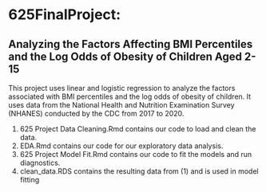 # 625FinalProject: 
## Analyzing the Factors Affecting BMI Percentiles and the Log Odds of Obesity of Children Aged 2-15

This project uses linear and logistic regression to analyze the factors associated with BMI percentiles and the log odds of obesity of children. It uses data from the National Health and Nutrition Examination Survey (NHANES) conducted by the CDC from 2017 to 2020.

1. 625 Project Data Cleaning.Rmd contains our code to load and clean the data.
2. EDA.Rmd contains our code for our exploratory data analysis.
3. 625 Project Model Fit.Rmd contains our code to fit the models and run diagnostics.
4. clean_data.RDS contains the resulting data from (1) and is used in model fitting
